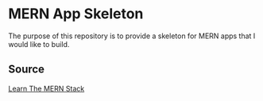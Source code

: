 # MERN App Skeleton

The purpose of this repository is to provide a skeleton for MERN apps that I would like to build.

## Source

[Learn The MERN Stack](https://www.youtube.com/playlist?list=PLillGF-RfqbbQeVSccR9PGKHzPJSWqcsm)
